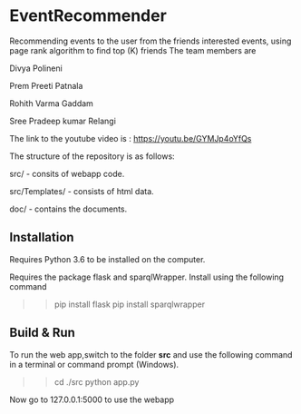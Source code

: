 # EventRecommender
Recommending events to the user from the friends interested events, using page rank algorithm to find top (K) friends
The team members are  

Divya Polineni

Prem Preeti Patnala

Rohith Varma Gaddam

Sree Pradeep kumar Relangi


The link to the youtube video is : https://youtu.be/GYMJp4oYfQs

The structure of the repository is as follows: 

src/ - consits of webapp code.

src/Templates/ - consists of html data.

doc/ - contains the documents.


## Installation

Requires Python 3.6 to be installed on the computer.

Requires the package flask and sparqlWrapper. Install using the following command

>> pip install flask
>> pip install sparqlwrapper

## Build & Run

To run the web app,switch to the folder **src** and use the following command in a terminal or command prompt (Windows).  
>>  cd ./src
>>  python app.py

Now go to 127.0.0.1:5000 to use the webapp


